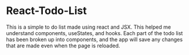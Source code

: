 # React-Todo-List

This is a simple to do list made using react and JSX. This helped me understand components, useStates, and hooks. Each part of the todo list has been broken up into components, and the app will save any changes that are made even when the page is reloaded.
